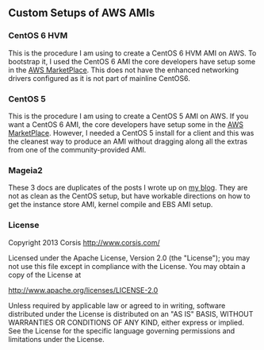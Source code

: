 ## Custom Setups of AWS AMIs

### CentOS 6 HVM

This is the procedure I am using to create a CentOS 6 HVM AMI on AWS.
To bootstrap it, I used the CentOS 6 AMI the core developers have setup some in the
[AWS MarketPlace](https://aws.amazon.com/marketplace/seller-profile?id=16cb8b03-256e-4dde-8f34-1b0f377efe89).
This does not have the enhanced networking drivers configured as it is not
part of mainline CentOS6.

### CentOS 5

This is the procedure I am using to create a CentOS 5 AMI on AWS. If you want
a CentOS 6 AMI, the core developers have setup some in the
[AWS MarketPlace](https://aws.amazon.com/marketplace/seller-profile?id=16cb8b03-256e-4dde-8f34-1b0f377efe89).
However, I needed a CentOS 5 install for a client and this was the cleanest
way to produce an AMI without dragging along all the extras from one of the
community-provided AMI.

### Mageia2

These 3 docs are duplicates of the posts I wrote up on
[my blog](http://blog.tonns.org/2012/11/mageia2-on-ec2-flying-in-different.html).
They are not as clean as the CentOS setup, but have workable directions on
how to get the instance store AMI, kernel compile and EBS AMI setup.

### License

Copyright 2013 Corsis
http://www.corsis.com/

Licensed under the Apache License, Version 2.0 (the "License");
you may not use this file except in compliance with the License.
You may obtain a copy of the License at

http://www.apache.org/licenses/LICENSE-2.0

Unless required by applicable law or agreed to in writing, software
distributed under the License is distributed on an "AS IS" BASIS,
WITHOUT WARRANTIES OR CONDITIONS OF ANY KIND, either express or implied.
See the License for the specific language governing permissions and
limitations under the License.

